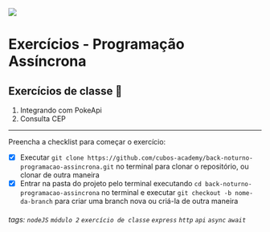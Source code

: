 ![](https://i.imgur.com/xG74tOh.png)

# Exercícios - Programação Assíncrona

## Exercícios de classe 🏫

1. Integrando com PokeApi
2. Consulta CEP

---

Preencha a checklist para começar o exercício:
-   [X] Executar `git clone https://github.com/cubos-academy/back-noturno-programacao-assincrona.git` no terminal para clonar o repositório, ou clonar de outra maneira
-   [X] Entrar na pasta do projeto pelo terminal executando `cd back-noturno-programacao-assincrona` no terminal e executar `git checkout -b nome-da-branch` para criar uma branch nova ou criá-la de outra maneira

###### tags: `nodeJS` `módulo 2` `exercício de classe` `express` `http` `api` `async` `await`